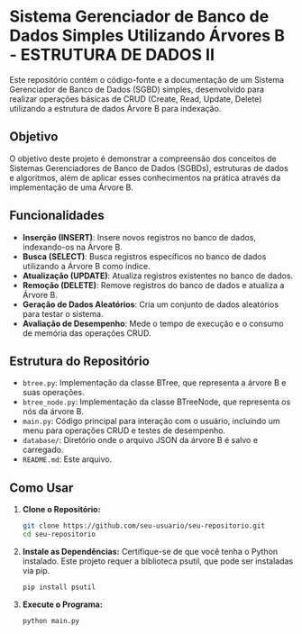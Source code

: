 # Sistema Gerenciador de Banco de Dados Simples Utilizando Árvores B - ESTRUTURA DE DADOS II

Este repositório contém o código-fonte e a documentação de um Sistema Gerenciador de Banco de Dados (SGBD) simples, desenvolvido para realizar operações básicas de CRUD (Create, Read, Update, Delete) utilizando a estrutura de dados Árvore B para indexação.

## Objetivo

O objetivo deste projeto é demonstrar a compreensão dos conceitos de Sistemas Gerenciadores de Banco de Dados (SGBDs), estruturas de dados e algoritmos, além de aplicar esses conhecimentos na prática através da implementação de uma Árvore B.

## Funcionalidades

- **Inserção (INSERT)**: Insere novos registros no banco de dados, indexando-os na Árvore B.
- **Busca (SELECT)**: Busca registros específicos no banco de dados utilizando a Árvore B como índice.
- **Atualização (UPDATE)**: Atualiza registros existentes no banco de dados.
- **Remoção (DELETE)**: Remove registros do banco de dados e atualiza a Árvore B.
- **Geração de Dados Aleatórios**: Cria um conjunto de dados aleatórios para testar o sistema.
- **Avaliação de Desempenho**: Mede o tempo de execução e o consumo de memória das operações CRUD.

## Estrutura do Repositório

- `btree.py`: Implementação da classe BTree, que representa a árvore B e suas operações.
- `btree_node.py`: Implementação da classe BTreeNode, que representa os nós da árvore B.
- `main.py`: Código principal para interação com o usuário, incluindo um menu para operações CRUD e testes de desempenho.
- `database/`: Diretório onde o arquivo JSON da árvore B é salvo e carregado.
- `README.md`: Este arquivo.

## Como Usar

1. **Clone o Repositório:**

    ```bash
    git clone https://github.com/seu-usuario/seu-repositorio.git
    cd seu-repositorio
    ```

2. **Instale as Dependências:** Certifique-se de que você tenha o Python instalado. Este projeto requer a biblioteca psutil, que pode ser instaladas via pip.

    ```bash
    pip install psutil
    ```

3. **Execute o Programa:**

    ```bash
    python main.py
    ```

